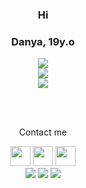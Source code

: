 ### <p align=center> Hi </p>
### <p align=center> Danya, 19y.o </p>

<div align=center>
    <img src='https://i.pinimg.com/originals/3b/43/4f/3b434f61e5b2021466e5f58fd718becb.gif'>
</div>

<div align=center>
    <a href="https://github.com/x4cusx4cus">
        <img src="https://bad-apple-github-readme.vercel.app/api?show_bg=1&username=x4cusx4cus&count_private=true&show_icons=true&theme=buefy&hide_border=true">
    </a>
</div>

<div align=center>
    <a href="https://github.com/x4cusx4cus">
        <img src="https://bad-apple-github-readme.vercel.app/api/top-langs?show_bg=1&username=x4cusx4cus&theme=buefy&hide_border=true&layout=compact">
    </a>
</div>

<br><br>

<p align=center>Contact me</p>
<div align=center>
    <a href='https://t.me/x4cus'><img height="32" width="32" src='https://simpleicons.org/icons/telegram.svg'></a>
    <a href='https://vk.com/x4xus'><img height="32" width="32" src='https://simpleicons.org/icons/vk.svg'></a>
    <a href='mailto:x4cusx4cus@gmail.com'><img height="32" width="32" src='https://simpleicons.org/icons/gmail.svg'></a>
</div>

<div align=center>
    <a href='https://t.me/x4cus'><img src='https://img.shields.io/badge/Telegram-x4cus-9cf?style=flat-square'></a>
    <a href='https://vk.com/x4xus'><img src='https://img.shields.io/badge/Vk-x4xus-black?style=flat-square'></a>
    <a href='mailto:x4cusx4cus@gmail.com'><img src='https://img.shields.io/badge/Gmail-x4cusx4cus-blueviolet?style=flat-square'></a>
</div>

